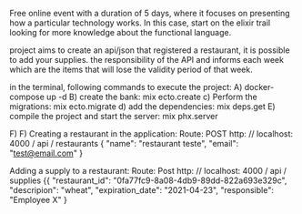 Free online event with a duration of 5 days, where it focuses on presenting how a particular technology works. 
In this case, start on the elixir trail looking for more knowledge about the functional language.

project aims to create an api/json that registered a restaurant, it is possible to add your supplies.
the responsibility of the API and informs each week which are the items that will lose the validity period of that week.


in the terminal, following commands to execute the project:
A) docker-compose up -d
B) create the bank: mix ecto.create
c) Perform the migrations: mix ecto.migrate
d) add the dependencies: mix deps.get
E) compile the project and start the server: mix phx.server

F) F) Creating a restaurant in the application:
Route: POST http: // localhost: 4000 / api / restaurants {
"name": "restaurant teste",
"email": "test@email.com"
}

Adding a supply to a restaurant:
Route: Post http: // localhost: 4000 / api / supplies {{
"restaurant_id": "0fa77fc9-8a08-4db9-89dd-822a693e329c",
"descripion": "wheat",
"expiration_date": "2021-04-23",
"responsible": "Employee X"
}
